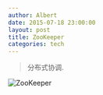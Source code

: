 ```yaml
---
author: Albert
date: 2015-07-18 23:00:00
layout: post
title: ZooKeeper
categories: tech
---
```


> 分布式协调.

![ZooKeeper](http://atschx.b0.upaiyun.com/zookeeper/zk_logo_use.png) 

